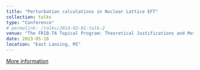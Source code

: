```yaml
---
title: "Perturbation calculations in Nuclear Lattice EFT"
collection: talks
type: "Conference"
# permalink: /talks/2014-02-01-talk-2
venue: "The FRIB-TA Topical Program: Theoretical Justifications and Motivations for Early High-Profile FRIB Experiments"
date: 2023-05-16
location: "East Lansing, MI"
---
```


[More information](https://indico.frib.msu.edu/event/56/)
